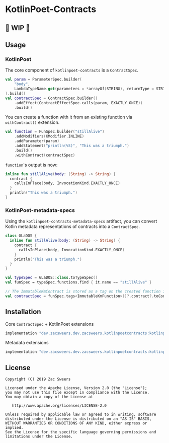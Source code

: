 KotlinPoet-Contracts
===================================

## 🚧 WIP 🚧


## Usage

### KotlinPoet

The core component of `kotlinpoet-contracts` is a `ContractSpec`.

```kotlin
val param = ParameterSpec.builder(
    "body",
    LambdaTypeName.get(parameters = *arrayOf(STRING), returnType = STRING)
).build()
val contractSpec = ContractSpec.builder()
    .addEffect(ContractEffectSpec.calls(param, EXACTLY_ONCE))
    .build()
```

You can create a function with it from an existing function via `withContract()` extension.

```kotlin
val function = FunSpec.builder("stillAlive")
    .addModifiers(KModifier.INLINE)
    .addParameter(param)
    .addStatement("println(%S)", "This was a triumph.")
    .build()
    .withContract(contractSpec)
```

`function`'s output is now:

```kotlin
inline fun stillAlive(body: (String) -> String) {
  contract {
    callsInPlace(body, InvocationKind.EXACTLY_ONCE)
  }
  println("This was a triumph.")
}
```

### KotlinPoet-metadata-specs

Using the `kotlinpoet-contracts-metadata-specs` artifact, you can convert Kotlin metadata representations 
of contracts into a `ContractSpec`.

```kotlin
class GLaDOS {
  inline fun stillAlive(body: (String) -> String) {
    contract {
      callsInPlace(body, InvocationKind.EXACTLY_ONCE)
    }
    println("This was a triumph.")
  }
}

val typeSpec = GLaDOS::class.toTypeSpec()
val funSpec = typeSpec.functions.find { it.name == "stillAlive" }

// The ImmutableKmContract is stored as a tag on the created function if present.
val contractSpec = funSpec.tags<ImmutableKmFunction>()?.contract?.toContractSpec()
```

## Installation

Core `ContractSpec` + KotlinPoet extensions

```gradle
implementation "dev.zacsweers.dev.zacsweers.kotlinpoetcontracts:kotlinpoet-contracts:{version}"
```

Metadata extensions

```gradle
implementation "dev.zacsweers.dev.zacsweers.kotlinpoetcontracts:kotlinpoet-contracts-metadata-specs:{version}"
```

License
-------

    Copyright (C) 2019 Zac Sweers

    Licensed under the Apache License, Version 2.0 (the "License");
    you may not use this file except in compliance with the License.
    You may obtain a copy of the License at

       http://www.apache.org/licenses/LICENSE-2.0

    Unless required by applicable law or agreed to in writing, software
    distributed under the License is distributed on an "AS IS" BASIS,
    WITHOUT WARRANTIES OR CONDITIONS OF ANY KIND, either express or implied.
    See the License for the specific language governing permissions and
    limitations under the License.
